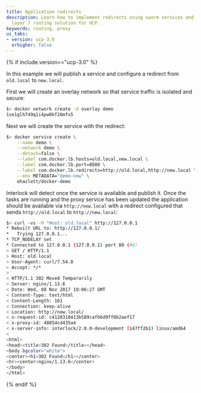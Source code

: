 ```yaml
---
title: Application redirects
description: Learn how to implement redirects using swarm services and the
  layer 7 routing solution for UCP.
keywords: routing, proxy
ui_tabs:
- version: ucp-3.0
  orhigher: false
---
```


{% if include.version=="ucp-3.0" %}

In this example we will publish a service and configure a redirect from `old.local` to `new.local`.

First we will create an overlay network so that service traffic is isolated and secure:

```bash
$> docker network create -d overlay demo
1se1glh749q1i4pw0kf26mfx5
```

Next we will create the service with the redirect:

```bash
$> docker service create \
    --name demo \
    --network demo \
    --detach=false \
    --label com.docker.lb.hosts=old.local,new.local \
    --label com.docker.lb.port=8080 \
    --label com.docker.lb.redirects=http://old.local,http://new.local \
    --env METADATA="demo-new" \
    ehazlett/docker-demo
```

Interlock will detect once the service is available and publish it.  Once the tasks are running
and the proxy service has been updated the application should be available via `http://new.local`
with a redirect configured that sends `http://old.local` to `http://new.local`:

```bash
$> curl -vs -H "Host: old.local" http://127.0.0.1
* Rebuilt URL to: http://127.0.0.1/
*   Trying 127.0.0.1...
* TCP_NODELAY set
* Connected to 127.0.0.1 (127.0.0.1) port 80 (#0)
> GET / HTTP/1.1
> Host: old.local
> User-Agent: curl/7.54.0
> Accept: */*
>
< HTTP/1.1 302 Moved Temporarily
< Server: nginx/1.13.6
< Date: Wed, 08 Nov 2017 19:06:27 GMT
< Content-Type: text/html
< Content-Length: 161
< Connection: keep-alive
< Location: http://new.local/
< x-request-id: c4128318413b589cafb6d9ff8b2aef17
< x-proxy-id: 48854cd435a4
< x-server-info: interlock/2.0.0-development (147ff2b1) linux/amd64
<
<html>
<head><title>302 Found</title></head>
<body bgcolor="white">
<center><h1>302 Found</h1></center>
<hr><center>nginx/1.13.6</center>
</body>
</html>
```

{% endif %}
